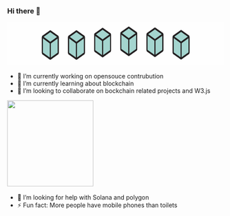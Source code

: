 ### Hi there :wave:
<img src="https://github.com/6D-pixel/6D-pixel/blob/main/a1%20(2).gif" width="800" height="100" />

- 🔭 I’m currently working on opensouce contrubution
- 🌱 I’m currently learning about blockchain 
- 👯 I’m looking to collaborate on bockchain related projects and W3.js

<img src="https://github.com/6D-pixel/6D-pixel/blob/main/a1%20(1).gif" width="200" height="200" />

- 🤔 I’m looking for help with Solana and polygon
- ⚡ Fun fact: More people have mobile phones than toilets
         
